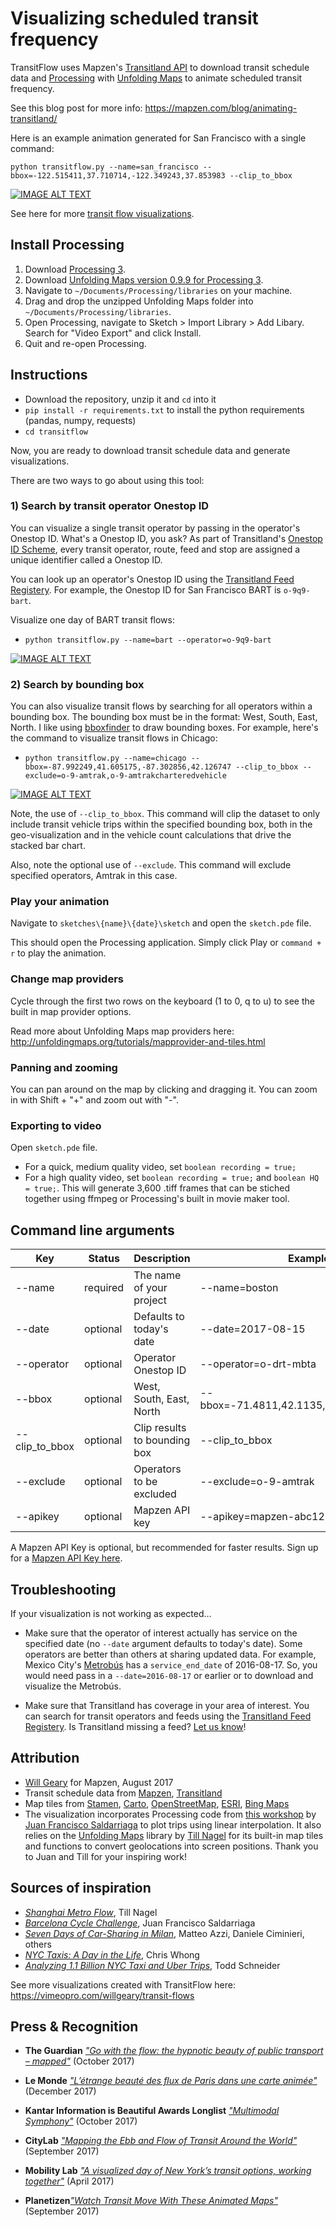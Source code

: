 # Visualizing scheduled transit frequency

TransitFlow uses Mapzen's [Transitland API](https://transit.land/) to download transit schedule data and [Processing](https://processing.org/) with [Unfolding Maps](http://unfoldingmaps.org/) to animate scheduled transit frequency.

See this blog post for more info: https://mapzen.com/blog/animating-transitland/

Here is an example animation generated for San Francisco with a single command:

`python transitflow.py --name=san_francisco --bbox=-122.515411,37.710714,-122.349243,37.853983 --clip_to_bbox`

[![IMAGE ALT TEXT](http://i.imgur.com/3zF4uE7.png)](https://vimeo.com/230827684?quality=1080p "San Francisco Transit Flows")

See here for more [transit flow visualizations](https://vimeopro.com/willgeary/transit-flows).

## Install Processing
1. Download [Processing 3](https://processing.org/).
2. Download [Unfolding Maps version 0.9.9 for Processing 3](http://services.informatik.hs-mannheim.de/~nagel/GDV/Unfolding_for_processing_0.9.9beta.zip).
3. Navigate to `~/Documents/Processing/libraries` on your machine.
4. Drag and drop the unzipped Unfolding Maps folder into `~/Documents/Processing/libraries`.
5. Open Processing, navigate to Sketch > Import Library > Add Libary. Search for "Video Export" and click Install.
6. Quit and re-open Processing.

## Instructions
- Download the repository, unzip it and `cd` into it
- `pip install -r requirements.txt` to install the python requirements (pandas, numpy, requests)
- `cd transitflow`

Now, you are ready to download transit schedule data and generate visualizations.

There are two ways to go about using this tool:

### 1) Search by transit operator Onestop ID

You can visualize a single transit operator by passing in the operator's Onestop ID. What's a Onestop ID, you ask? As part of Transitland's [Onestop ID  Scheme](https://transit.land/documentation/onestop-id-scheme/), every transit operator, route, feed and stop are assigned a unique identifier called a Onestop ID.

You can look up an operator's Onestop ID using the [Transitland Feed Registery](https://transit.land/feed-registry/). For example, the Onestop ID for San Francisco BART is `o-9q9-bart`.

Visualize one day of BART transit flows:

- `python transitflow.py --name=bart --operator=o-9q9-bart`

[![IMAGE ALT TEXT](http://i.imgur.com/NFPEnYj.png)](https://vimeo.com/230364702?quality=1080p "One Day of BART Trips")

### 2) Search by bounding box

You can also visualize transit flows by searching for all operators within a bounding box. The bounding box must be in the format: West, South, East, North. I like using [bboxfinder](http://bboxfinder.com/) to draw bounding boxes. For example, here's the command to visualize transit flows in Chicago:

- `python transitflow.py --name=chicago --bbox=-87.992249,41.605175,-87.302856,42.126747 --clip_to_bbox --exclude=o-9-amtrak,o-9-amtrakcharteredvehicle`

[![IMAGE ALT TEXT](http://i.imgur.com/pH7AwgB.png)](https://vimeo.com/230857619?quality=1080p "Chicago Transit Flows")

Note, the use of `--clip_to_bbox`. This command will clip the dataset to only include transit vehicle trips within the specified bounding box, both in the geo-visualization and in the vehicle count calculations that drive the stacked bar chart.

Also, note the optional use of `--exclude`. This command will exclude specified operators, Amtrak in this case.

### Play your animation

Navigate to `sketches\{name}\{date}\sketch` and open the `sketch.pde` file.

This should open the Processing application. Simply click Play or `command + r` to play the animation.

### Change map providers

Cycle through the first two rows on the keyboard (1 to 0, q to u) to see the built in map provider options.

Read more about Unfolding Maps map providers here: http://unfoldingmaps.org/tutorials/mapprovider-and-tiles.html

### Panning and zooming

You can pan around on the map by clicking and dragging it. You can zoom in with Shift + "+" and zoom out with "-".

### Exporting to video

Open `sketch.pde` file.

- For a quick, medium quality video, set `boolean recording = true;`
- For a high quality video, set `boolean recording = true;` and `boolean HQ = true;`. This will generate 3,600 .tiff frames that can be stiched together using ffmpeg or Processing's built in movie maker tool.

## Command line arguments

**Key**|**Status**|**Description**|**Example**
-----|-----|-----|-----
--name|required|The name of your project|--name=boston
--date|optional|Defaults to today's date|--date=2017-08-15
--operator|optional|Operator Onestop ID|--operator=o-drt-mbta
--bbox|optional|West, South, East, North| --bbox=-71.4811,42.1135,-70.6709,42.6157
--clip\_to\_bbox|optional|Clip results to bounding box|--clip\_to\_bbox
--exclude|optional|Operators to be excluded|--exclude=o-9-amtrak
--apikey|optional|Mapzen API key|--apikey=mapzen-abc1234

A Mapzen API Key is optional, but recommended for faster results. Sign up for a [Mapzen API Key here](https://mapzen.com/developers/sign_up).

## Troubleshooting

If your visualization is not working as expected...

- Make sure that the operator of interest actually has service on the specified date (no `--date` argument defaults to today's date). Some operators are better than others at sharing updated data. For example, Mexico City's [Metrobús](https://transit.land/api/v1/schedule_stop_pairs?operator_onestop_id=o-9g3w-metrobs) has a `service_end_date` of 2016-08-17. So, you would need pass in a `--date=2016-08-17` or earlier or to download and visualize the Metrobús.

- Make sure that Transitland has coverage in your area of interest. You can search for transit operators and feeds using the [Transitland Feed Registery](https://transit.land/feed-registry/). Is Transitland missing a feed? [Let us know](https://transit.land/participate/)!

## Attribution
- [Will Geary](https://twitter.com/wgeary) for Mapzen, August 2017
- Transit schedule data from [Mapzen](https://mapzen.com/), [Transitland](https://transit.land/)
- Map tiles from [Stamen](https://stamen.com/), [Carto](http://carto.com/), [OpenStreetMap](http://www.openstreetmap.org/), [ESRI](http://www.esri.com/), [Bing Maps](https://www.bing.com/maps)
- The visualization incorporates Processing code from [this workshop](https://github.com/juanfrans-courses/DataScienceSocietyWorkshop) by [Juan Francisco Saldarriaga](http://juanfrans.com/) to plot trips using linear interpolation. It also relies on the [Unfolding Maps](http://unfoldingmaps.org/) library by [Till Nagel](http://tillnagel.com/) for its built-in map tiles and functions to convert geolocations into screen positions. Thank you to Juan and Till for your inspiring work!

## Sources of inspiration
- *[Shanghai Metro Flow](http://tillnagel.com/2013/12/shanghai-metro-flow/)*, Till Nagel
- *[Barcelona Cycle Challenge](http://juanfrans.com/projects/barcelonaCycleChallenge.html)*, Juan Francisco Saldarriaga
- *[Seven Days of Car-Sharing in Milan](http://labs.densitydesign.org/carsharing/)*, Matteo Azzi, Daniele Ciminieri, others
- *[NYC Taxis: A Day in the Life](http://chriswhong.github.io/nyctaxi/)*, Chris Whong
- *[Analyzing 1.1 Billion NYC Taxi and Uber Trips](http://toddwschneider.com/posts/analyzing-1-1-billion-nyc-taxi-and-uber-trips-with-a-vengeance/)*, Todd Schneider

See more visualizations created with TransitFlow here: https://vimeopro.com/willgeary/transit-flows

## Press & Recognition

- **The Guardian** [*"Go with the flow: the hypnotic beauty of public transport – mapped"*](https://www.theguardian.com/cities/2017/oct/04/hypnotic-beauty-public-transport-mapped) (October 2017)

- **Le Monde** [*"L’étrange beauté des flux de Paris dans une carte animée"*](http://www.lemonde.fr/smart-cities/article/2017/10/12/l-etrange-beaute-des-flux-de-paris-dans-une-carte-animee_5200106_4811534.html#zqdvSAkUWw754WcX.99) (December 2017)

- **Kantar Information is Beautiful Awards Longlist** [*"Multimodal Symphony"*](https://www.informationisbeautifulawards.com/showcase/2347) (October 2017)

- **CityLab** [*"Mapping the Ebb and Flow of Transit Around the World"*](https://www.citylab.com/transportation/2017/09/visualize-transit-frequency-nearly-anywhere-in-the-world/538725/) (September 2017)

- **Mobility Lab** [*"A visualized day of New York’s transit options, working together"*](https://mobilitylab.org/2017/04/11/nyc-visualization-transit-options/) (April 2017)

- **Planetizen**[*"Watch Transit Move With These Animated Maps"*](https://www.planetizen.com/node/94598/watch-transit-move-these-animated-maps) (September 2017)
